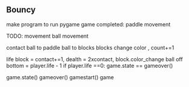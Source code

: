 
## Bouncy

make program to run pygame game
completed: paddle movement
	






TODO:
movement
  ball movement

contact
  ball to paddle
  ball to blocks
  blocks change color , count+=1

life
  block = contact+=1, dealth = 2xcontact, block.color_change
  ball off bottom = player.life - 1
     if player.life ==0:
        game.state == gameover()

game.state()
    gameover()
    gamestart()
    game
			




